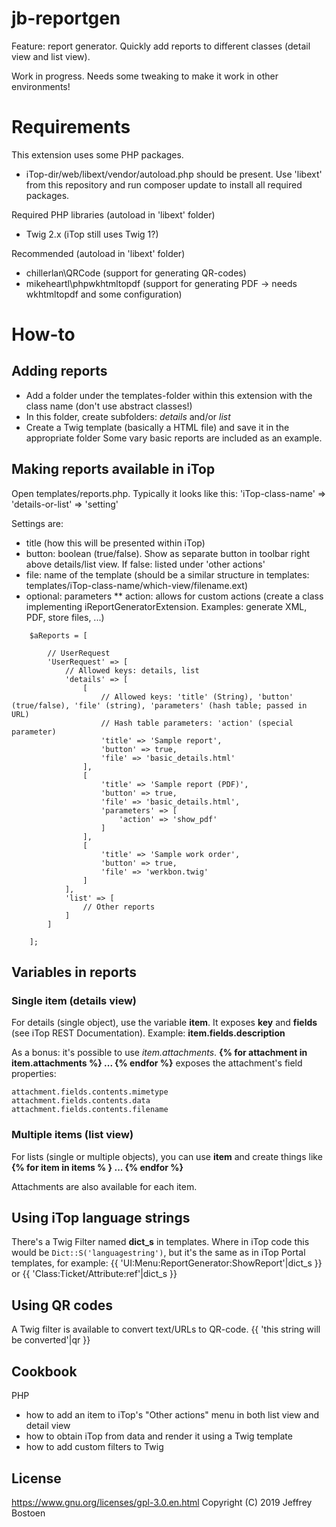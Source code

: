 # jb-reportgen

Feature: report generator. Quickly add reports to different classes (detail view and list view).

Work in progress. Needs some tweaking to make it work in other environments!

# Requirements
This extension uses some PHP packages.
* iTop-dir/web/libext/vendor/autoload.php should be present. Use 'libext' from this repository and run composer update to install all required packages.

Required PHP libraries (autoload in 'libext' folder)
* Twig 2.x (iTop still uses Twig 1?)

Recommended (autoload in 'libext' folder)
* chillerlan\QRCode (support for generating QR-codes)
* mikeheartl\phpwkhtmltopdf (support for generating PDF -> needs wkhtmltopdf and some configuration)

# How-to

## Adding reports 
* Add a folder under the templates-folder within this extension with the class name (don't use abstract classes!)
* In this folder, create subfolders: *details* and/or *list*
* Create a Twig template (basically a HTML file) and save it in the appropriate folder
Some vary basic reports are included as an example.

## Making reports available in iTop
Open templates/reports.php.
Typically it looks like this: 'iTop-class-name' => 'details-or-list' => 'setting'

Settings are:
* title (how this will be presented within iTop)
* button: boolean (true/false). Show as separate button in toolbar right above details/list view. If false: listed under 'other actions'
* file: name of the template (should be a similar structure in templates: templates/iTop-class-name/which-view/filename.ext)
* optional: parameters
** action: allows for custom actions (create a class implementing iReportGeneratorExtension. Examples: generate XML, PDF, store files, ...)


```
	$aReports = [

		// UserRequest
		'UserRequest' => [
			// Allowed keys: details, list
			'details' => [
				[
					// Allowed keys: 'title' (String), 'button' (true/false), 'file' (string), 'parameters' (hash table; passed in URL)
					// Hash table parameters: 'action' (special parameter)
					'title' => 'Sample report',
					'button' => true,
					'file' => 'basic_details.html'
				],
				[
					'title' => 'Sample report (PDF)',
					'button' => true,
					'file' => 'basic_details.html',
					'parameters' => [
						'action' => 'show_pdf'
					]
				],
				[
					'title' => 'Sample work order',
					'button' => true,
					'file' => 'werkbon.twig'
				]
			],
			'list' => [
				// Other reports 
			]
		]
		
	];
```


## Variables in reports

### Single item (details view)

For details (single object), use the variable **item**. It exposes **key** and **fields** (see iTop REST Documentation). 
Example: **item.fields.description**
 
As a bonus: it's possible to use *item.attachments*. 
**{% for attachment in item.attachments %} ... {% endfor %}** exposes the attachment's field properties:
```
attachment.fields.contents.mimetype
attachment.fields.contents.data
attachment.fields.contents.filename
```

### Multiple items (list view)
For lists (single or multiple objects), you can use **item** and create things like **{% for item in items % } ... {% endfor %}**

Attachments are also available for each item.


## Using iTop language strings
There's a Twig Filter named **dict_s** in templates.
Where in iTop code this would be ```Dict::S('languagestring')```, 
but it's the same as in iTop Portal templates, for example: {{ 'UI:Menu:ReportGenerator:ShowReport'|dict_s }} or {{ 'Class:Ticket/Attribute:ref'|dict_s }}


## Using QR codes
A Twig filter is available to convert text/URLs to QR-code. {{ 'this string will be converted'|qr }}

## Cookbook

PHP
* how to add an item to iTop's "Other actions" menu in both list view and detail view
* how to obtain iTop from data and render it using a Twig template
* how to add custom filters to Twig

## License
https://www.gnu.org/licenses/gpl-3.0.en.html
Copyright (C) 2019 Jeffrey Bostoen


